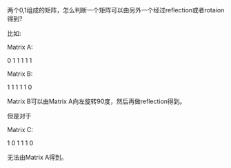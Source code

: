 


两个0,1组成的矩阵，怎么判断一个矩阵可以由另外一个经过reflection或者rotaion得到?


比如:

Matrix A:

0 1 1
1 1 1


Matrix B:

1 1
1 1
1 0


Matrix B可以由Matrix A向左旋转90度，然后再做reflection得到。

但是对于

Matrix C:

1 0
1 1
1 0

无法由Matrix A得到。
